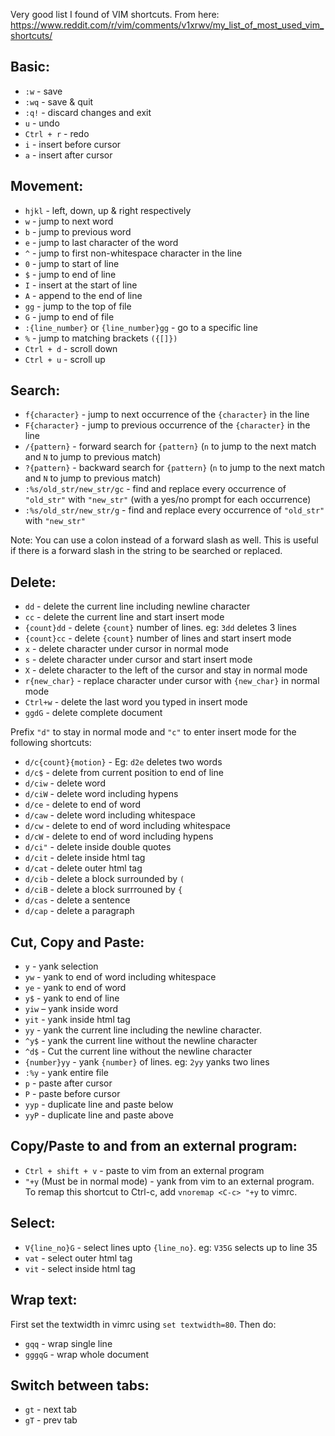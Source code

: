 Very good list I found of VIM shortcuts. From here: https://www.reddit.com/r/vim/comments/v1xrwv/my_list_of_most_used_vim_shortcuts/

## Basic:

* `:w` - save
* `:wq` - save & quit
* `:q!` - discard changes and exit
* `u` - undo
* `Ctrl + r` - redo
* `i` - insert before cursor
* `a` - insert after cursor

## Movement:

* `hjkl` - left, down, up & right respectively
* `w` - jump to next word
* `b` - jump to previous word
* `e` - jump to last character of the word
* `^` - jump to first non-whitespace character in the line
* `0` - jump to start of line
* `$` - jump to end of line
* `I` - insert at the start of line
* `A` - append to the end of line
* `gg` - jump to the top of file
* `G` - jump to end of file
* `:{line_number}` or `{line_number}gg` - go to a specific line
* `%` - jump to matching brackets `({[]})`
* `Ctrl + d` - scroll down
* `Ctrl + u` - scroll up

## Search:

* `f{character}` - jump to next occurrence of the `{character}` in the line
* `F{character}` - jump to previous occurrence of the `{character}` in the line
* `/{pattern}` - forward search for `{pattern}` (`n` to jump to the next match and `N` to jump to previous match)
* `?{pattern}` - backward search for `{pattern}` (`n` to jump to the next match and `N` to jump to previous match)
* `:%s/old_str/new_str/gc` - find and replace every occurrence of `"old_str"` with `"new_str"` (with a yes/no prompt for each occurrence)
* `:%s/old_str/new_str/g` - find and replace every occurrence of `"old_str"` with `"new_str"`

Note: You can use a colon instead of a forward slash as well. This is useful if there is a forward slash in the string to be searched or replaced.

## Delete:

* `dd` - delete the current line including newline character
* `cc` - delete the current line and start insert mode
* `{count}dd` - delete `{count}` number of lines. eg: `3dd` deletes 3 lines
* `{count}cc` - delete `{count}` number of lines and start insert mode
* `x` - delete character under cursor in normal mode
* `s` - delete character under cursor and start insert mode
* `X` - delete character to the left of the cursor and stay in normal mode
* `r{new_char}` - replace character under cursor with `{new_char}` in normal mode
* `Ctrl+w` - delete the last word you typed in insert mode
* `ggdG` - delete complete document

Prefix `"d"` to stay in normal mode and `"c"` to enter insert mode for the following shortcuts:

* `d/c{count}{motion}` - Eg: `d2e` deletes two words
* `d/c$` - delete from current position to end of line
* `d/ciw` - delete word
* `d/ciW` - delete word including hypens
* `d/ce` - delete to end of word
* `d/caw` - delete word including whitespace
* `d/cw` - delete to end of word including whitespace
* `d/cW` - delete to end of word including hypens
* `d/ci"` - delete inside double quotes
* `d/cit` - delete inside html tag
* `d/cat` - delete outer html tag
* `d/cib` - delete a block surrounded by `(`
* `d/ciB` - delete a block surrrouned by `{`
* `d/cas` - delete a sentence
* `d/cap` - delete a paragraph

## Cut, Copy and Paste:

* `y` - yank selection
* `yw` - yank to end of word including whitespace
* `ye` - yank to end of word
* `y$` - yank to end of line
* `yiw` – yank inside word
* `yit` - yank inside html tag
* `yy` - yank the current line including the newline character.
* `^y$` - yank the current line without the newline character
* `^d$` - Cut the current line without the newline character
* `{number}yy` - yank `{number}` of lines. eg: `2yy` yanks two lines
* `:%y` - yank entire file
* `p` - paste after cursor
* `P` - paste before cursor
* `yyp` - duplicate line and paste below
* `yyP` - duplicate line and paste above

## Copy/Paste to and from an external program:

* `Ctrl + shift + v` - paste to vim from an external program
* `"+y` (Must be in normal mode) - yank from vim to an external
program. To remap this shortcut to Ctrl-c, add `vnoremap <C-c> "+y` to vimrc.

## Select:

* `V{line_no}G` - select lines upto `{line_no}`. eg: `V35G` selects up to line 35
* `vat` - select outer html tag
* `vit` - select inside html tag

## Wrap text:

First set the textwidth in vimrc using `set textwidth=80`. Then do:
* `gqq` - wrap single line
* `gggqG` - wrap whole document

## Switch between tabs:

* `gt` - next tab
* `gT` - prev tab

